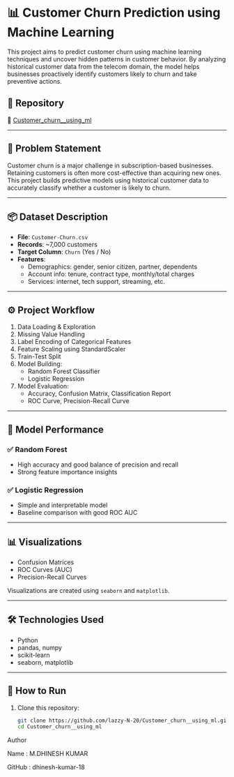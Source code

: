 # 📊 Customer Churn Prediction using Machine Learning

This project aims to predict customer churn using machine learning techniques and uncover hidden patterns in customer behavior. By analyzing historical customer data from the telecom domain, the model helps businesses proactively identify customers likely to churn and take preventive actions.

## 📁 Repository
🔗 [Customer_churn__using_ml](https://github.com/lazzy-N-20/Customer_churn__using_ml.git)

---

## 🧠 Problem Statement

Customer churn is a major challenge in subscription-based businesses. Retaining customers is often more cost-effective than acquiring new ones. This project builds predictive models using historical customer data to accurately classify whether a customer is likely to churn.

---

## 📦 Dataset Description

- **File**: `Customer-Churn.csv`
- **Records**: ~7,000 customers
- **Target Column**: `Churn` (Yes / No)
- **Features**:
  - Demographics: gender, senior citizen, partner, dependents
  - Account info: tenure, contract type, monthly/total charges
  - Services: internet, tech support, streaming, etc.

---

## ⚙️ Project Workflow

1. Data Loading & Exploration
2. Missing Value Handling
3. Label Encoding of Categorical Features
4. Feature Scaling using StandardScaler
5. Train-Test Split
6. Model Building:
   - Random Forest Classifier
   - Logistic Regression
7. Model Evaluation:
   - Accuracy, Confusion Matrix, Classification Report
   - ROC Curve, Precision-Recall Curve

---

## 🧪 Model Performance

### ✅ Random Forest
- High accuracy and good balance of precision and recall
- Strong feature importance insights

### ✅ Logistic Regression
- Simple and interpretable model
- Baseline comparison with good ROC AUC

---

## 📊 Visualizations

- Confusion Matrices
- ROC Curves (AUC)
- Precision-Recall Curves

Visualizations are created using `seaborn` and `matplotlib`.

---

## 🛠️ Technologies Used

- Python
- pandas, numpy
- scikit-learn
- seaborn, matplotlib

---

## 🚀 How to Run

1. Clone this repository:
   ```bash
   git clone https://github.com/lazzy-N-20/Customer_churn__using_ml.git
   cd Customer_churn__using_ml


Author

Name : M.DHINESH KUMAR

GitHub : dhinesh-kumar-18

